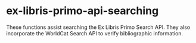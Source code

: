 # ex-libris-primo-api-searching
These functions assist searching the Ex Libris Primo Search API.
They also incorporate the WorldCat Search API to verify bibliographic information.

